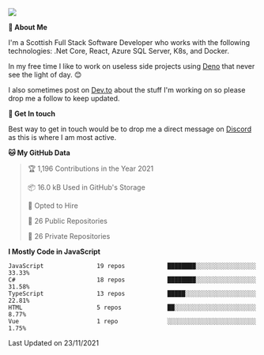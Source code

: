 <img src="https://github.com/jasonhughes94/jasonhughes94/blob/main/header.png?raw=true">

**:tangerine: About Me**

I'm a Scottish Full Stack Software Developer who works with the following technologies: .Net Core, React, Azure SQL Server, K8s, and Docker.

In my free time I like to work on useless side projects using [Deno](https://deno.land/) that never see the light of day. 😊

I also sometimes post on [Dev.to](https://dev.to/jasonhughes94) about the stuff I'm working on so please drop me a follow to keep updated.

**:speech_balloon: Get In touch**

Best way to get in touch would be to drop me a direct message on [Discord](https://discordapp.com/users/206498666976903169) as this is where I am most active.

<!--START_SECTION:waka-->
**🐱 My GitHub Data** 

> 🏆 1,196 Contributions in the Year 2021
 > 
> 📦 16.0 kB Used in GitHub's Storage 
 > 
> 💼 Opted to Hire
 > 
> 📜 26 Public Repositories 
 > 
> 🔑 26 Private Repositories  
 > 
**I Mostly Code in JavaScript** 

```text
JavaScript               19 repos            ████████░░░░░░░░░░░░░░░░░   33.33% 
C#                       18 repos            ████████░░░░░░░░░░░░░░░░░   31.58% 
TypeScript               13 repos            █████░░░░░░░░░░░░░░░░░░░░   22.81% 
HTML                     5 repos             ██░░░░░░░░░░░░░░░░░░░░░░░   8.77% 
Vue                      1 repo              ░░░░░░░░░░░░░░░░░░░░░░░░░   1.75%

```



 Last Updated on 23/11/2021
<!--END_SECTION:waka-->
